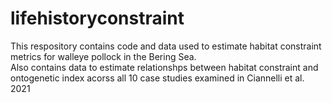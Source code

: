 # lifehistoryconstraint
This respository contains code and data used to estimate habitat constraint metrics for walleye pollock in the Bering Sea.  
Also contains data to estimate relationshps between habitat constraint and ontogenetic index acorss all 10 case studies examined in Ciannelli et al. 2021

